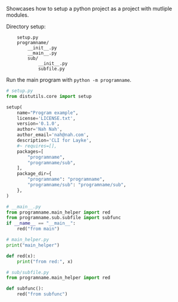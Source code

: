 Showcases how to setup a python project as a project with mutliple modules.

Directory setup:

```
    setup.py
    programname/
        __init__.py
        __main__.py
        sub/
            __init__.py
            subfile.py
```

Run the main program with `python -m programname`.

```python
# setup.py
from distutils.core import setup

setup(
    name="Program example",
    license='LICENSE.txt',
    version='0.1.0',
    author='Nah Nah',
    author_email='nah@nah.com',
    description='CLI for Layke',
    #~ requires=[],
    packages=[
        "programname",
        "programname/sub",
    ],
    package_dir={
        "programname": "programname",
        "programname/sub": "programname/sub",
    },
)
```

```python
# __main__.py
from programname.main_helper import red
from programname.sub.subfile import subfunc
if __name__ == "__main__":
    red("from main")
```

```python
# main_helper.py
print("main_helper")

def red(x):
    print("from red:", x)
```

```python
# sub/subfile.py
from programname.main_helper import red

def subfunc():
    red("from subfunc")
```

